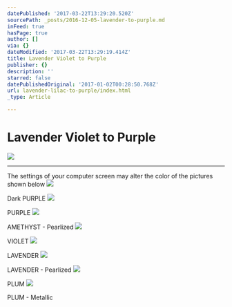 ```yaml
---
datePublished: '2017-03-22T13:29:20.520Z'
sourcePath: _posts/2016-12-05-lavender-to-purple.md
inFeed: true
hasPage: true
author: []
via: {}
dateModified: '2017-03-22T13:29:19.414Z'
title: Lavender Violet to Purple
publisher: {}
description: ''
starred: false
datePublishedOriginal: '2017-01-02T00:28:50.768Z'
url: lavender-lilac-to-purple/index.html
_type: Article

---
```

# Lavender Violet to Purple
![](https://the-grid-user-content.s3-us-west-2.amazonaws.com/3965be30-1f7a-42d3-bfcd-45b01dea9c10.jpg)

---

The settings of your computer screen may alter the color of the pictures shown below
![](https://the-grid-user-content.s3-us-west-2.amazonaws.com/41a544e3-051d-47b2-8059-688c3884d00d.jpg)

Dark PURPLE
![](https://the-grid-user-content.s3-us-west-2.amazonaws.com/681d5470-382a-443c-bbdb-94099ae1ea2a.jpg)

PURPLE
![](https://the-grid-user-content.s3-us-west-2.amazonaws.com/67750704-31eb-4f1b-a48c-0925d9e1f277.jpg)

AMETHYST - Pearlized
![](https://the-grid-user-content.s3-us-west-2.amazonaws.com/72961bfc-353b-48a6-be5f-d796e8129532.jpg)

VIOLET
![](https://the-grid-user-content.s3-us-west-2.amazonaws.com/a5275a76-e800-4134-bc7f-03cc594c19b1.jpg)

LAVENDER
![](https://the-grid-user-content.s3-us-west-2.amazonaws.com/1ee663c4-9fa7-4e43-a968-0c111521447d.jpg)

LAVENDER - Pearlized
![](https://the-grid-user-content.s3-us-west-2.amazonaws.com/a1988aa2-a89a-44f8-809b-cfff1b4030c4.jpg)

PLUM ![](https://the-grid-user-content.s3-us-west-2.amazonaws.com/5883728f-4391-4a2c-afec-9b4dfe56c8f8.jpg)

PLUM - Metallic